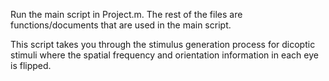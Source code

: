 Run the main script in Project.m. The rest of the files are functions/documents that are used in the main script. 

This script takes you through the stimulus generation process for dicoptic stimuli where the spatial frequency and orientation information in each eye is flipped. 
